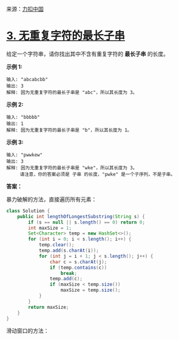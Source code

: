 来源：[力扣中国](https://leetcode-cn.com/)

# [3. 无重复字符的最长子串](https://leetcode-cn.com/problems/longest-substring-without-repeating-characters/)

给定一个字符串，请你找出其中不含有重复字符的 **最长子串** 的长度。

**示例 1:**

```
输入: "abcabcbb"
输出: 3 
解释: 因为无重复字符的最长子串是 "abc"，所以其长度为 3。
```

**示例 2:**

```
输入: "bbbbb"
输出: 1
解释: 因为无重复字符的最长子串是 "b"，所以其长度为 1。
```

**示例 3:**

```
输入: "pwwkew"
输出: 3
解释: 因为无重复字符的最长子串是 "wke"，所以其长度为 3。
     请注意，你的答案必须是 子串 的长度，"pwke" 是一个子序列，不是子串。
```





**答案：**

暴力破解的方法，直接遍历所有元素：

```java
class Solution {
    public int lengthOfLongestSubstring(String s) {
        if (s == null || s.length() == 0) return 0;
        int maxSize = 1;
        Set<Character> temp = new HashSet<>();
        for (int i = 0; i < s.length(); i++) {
            temp.clear();
            temp.add(s.charAt(i));
            for (int j = i + 1; j < s.length(); j++) {
                char c = s.charAt(j);
                if (temp.contains(c))
                    break;
                temp.add(c);
                if (maxSize < temp.size())
                    maxSize = temp.size();
            }
        }
        return maxSize;
    }
}
```



滑动窗口的方法：

```java

```

